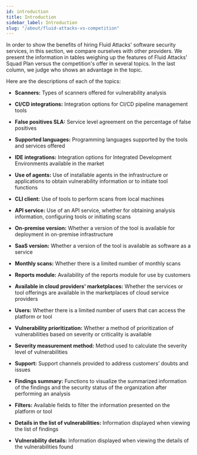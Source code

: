 ```yaml
---
id: introduction
title: Introduction
sidebar_label: Introduction
slug: "/about/fluid-attacks-vs-competition"
---
```


In order to show the benefits
of hiring Fluid Attacks' software security services,
in this section,
we compare ourselves with other providers.
We present the information in tables
weighing up the features of Fluid Attacks' Squad Plan
versus the competition's offer in several topics.
In the last column, we judge who shows an advantage in the topic.

Here are the descriptions of each of the topics:

- **Scanners:**
  Types of scanners offered for vulnerability analysis

- **CI/CD integrations:**
  Integration options for CI/CD pipeline management tools

- **False positives SLA:**
  Service level agreement on the percentage of false positives

- **Supported languages:**
  Programming languages supported by the tools and services offered

- **IDE integrations:**
  Integration options for Integrated Development Environments
  available in the market

- **Use of agents:**
  Use of installable agents in the infrastructure or applications
  to obtain vulnerability information
  or to initiate tool functions

- **CLI client:**
  Use of tools to perform scans from local machines

- **API service:**
  Use of an API service,
  whether for obtaining analysis information,
  configuring tools or initiating scans

- **On-premise version:**
  Whether a version of the tool is available for deployment
  in on-premise infrastructure

- **SaaS version:**
  Whether a version of the tool is available as software as a service

- **Monthly scans:**
  Whether there is a limited number of monthly scans

- **Reports module:**
  Availability of the reports module for use by customers

- **Available in cloud providers' marketplaces:**
  Whether the services or tool offerings are available
  in the marketplaces of cloud service providers

- **Users:**
  Whether there is a limited number of users
  that can access the platform or tool

- **Vulnerability prioritization:**
  Whether a method of prioritization of vulnerabilities based on severity
  or criticality is available

- **Severity measurement method:**
  Method used to calculate the severity level of vulnerabilities

- **Support:**
  Support channels provided to address customers’ doubts and issues

- **Findings summary:**
  Functions to visualize the summarized information of the findings
  and the security status of the organization
  after performing an analysis

- **Filters:**
  Available fields to filter the information presented on the platform or tool

- **Details in the list of vulnerabilities:**
  Information displayed when viewing the list of findings

- **Vulnerability details:**
  Information displayed when viewing the details of the vulnerabilities found

